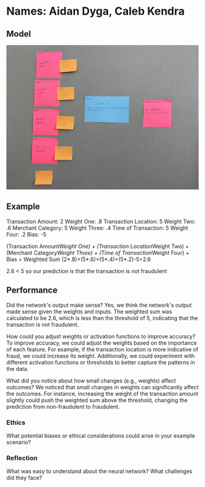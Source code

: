 # Names: Aidan Dyga, Caleb Kendra

## Model

![Fraud Detection Model](writing/fraud_detection_model.jpg)

## Example

Transaction Amount: 2
Weight One: .8
Transaction Location: 5
Weight Two: .6
Merchant Category: 5
Weight Three: .4
Time of Transaction: 5
Weight Four: .2
Bias: -5

(Transaction Amount*Weight One) + (Transaction Location*Weight Two) + (Merchant Category*Weight Three) + (Time of Transaction*Weight Four) + Bias = Weighted Sum
(2*.8)+(5*.6)+(5*.4)+(5*.2)-5=2.6

2.6 < 5 so our prediction is that the transaction is not fraudulent

## Performance

Did the network's output make sense?
Yes, we think the network's output made sense given the weights and inputs. The weighted sum was calculated to be 2.6, which is less than the threshold of 5, indicating that the transaction is not fraudulent.

How could you adjust weights or activation functions to improve accuracy?
To improve accuracy, we could adjust the weights based on the importance of each feature. For example, if the transaction location is more indicative of fraud, we could increase its weight. Additionally, we could experiment with different activation functions or thresholds to better capture the patterns in the data.

What did you notice about how small changes (e.g., weights) affect outcomes?
We noticed that small changes in weights can significantly affect the outcomes. For instance, increasing the weight of the transaction amount slightly could push the weighted sum above the threshold, changing the prediction from non-fraudulent to fraudulent.

### Ethics

What potential biases or ethical considerations could arise in your example scenario?

### Reflection

What was easy to understand about the neural network?
What challenges did they face?
